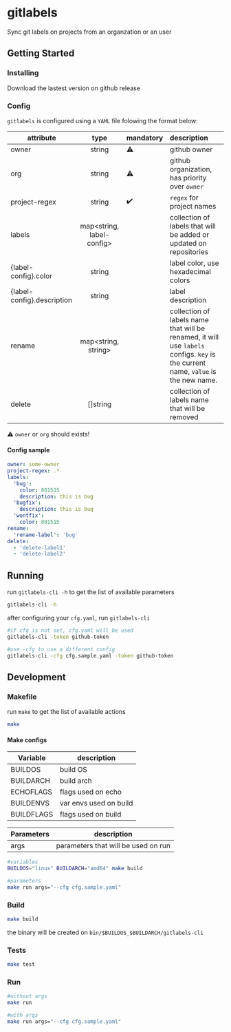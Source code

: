 # gitlabels

Sync git labels on projects from an organzation or an user

## Getting Started

### Installing

Download the lastest version on github release

### Config

`gitlabels` is configured using a `YAML` file folowing the format below:

| attribute | type | mandatory | description|
| --------- |:----:| --- | :----------|
| owner | string | :warning: | github owner |
| org | string | :warning: | github organization, has priority over `owner` |
| project-regex | string | :heavy_check_mark: | `regex` for project names |
| labels | map<string, label-config> | | collection of labels that will be added or updated on repositories |
| {label-config}.color | string | | label color, use hexadecimal colors
| {label-config}.description | string | | label description |
| rename | map<string, string> | | collection of labels name that will be renamed, it will use `labels` configs. `key` is the current name, `value` is the new name.
| delete | []string | | collection of labels name that will be removed

:warning: `owner` or `org` should exists!

#### Config sample

```yaml
owner: some-owner
project-regex: .*
labels:
  'bug':
    color: 801515
    description: this is bug
  'bugfix':
    description: this is bug
  'wontfix':
    color: 801515
rename:
  'rename-label': 'bug'
delete:
  - 'delete-label1'
  - 'delete-label2'
```

## Running

run `gitlabels-cli -h` to get the list of available parameters

```bash
gitlabels-cli -h
```

after configuring your `cfg.yaml`, run `gitlabels-cli`

```bash
#if cfg is not set, cfg.yaml will be used
gitlabels-cli -token github-token

#use -cfg to use a different config
gitlabels-cli -cfg cfg.sample.yaml -token github-token
```

## Development

### Makefile

run `make` to get the list of available actions

```bash
make
```

#### Make configs

| Variable | description|
| --------- | ----------|
| BUILDOS | build OS |
| BUILDARCH | build arch |
| ECHOFLAGS | flags used on echo |
| BUILDENVS | var envs used on build |
| BUILDFLAGS | flags used on build |

| Parameters | description|
| --------- | ----------|
| args | parameters that will be used on run |

```bash
#variables
BUILDOS="linux" BUILDARCH="amd64" make build

#parameters
make run args="--cfg cfg.sample.yaml"
```

### Build

```bash
make build
```

the binary will be created on `bin/$BUILDOS_$BUILDARCH/gitlabels-cli`

### Tests

```bash
make test
```

### Run

```bash
#without args
make run

#with args
make run args="--cfg cfg.sample.yaml"
```

